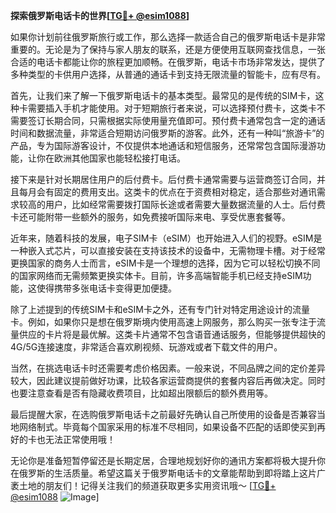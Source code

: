 **探索俄罗斯电话卡的世界[[TG💪+ @esim1088](https://t.me/s/esim1088)]**

如果你计划前往俄罗斯旅行或工作，那么选择一款适合自己的俄罗斯电话卡是非常重要的。无论是为了保持与家人朋友的联系，还是方便使用互联网查找信息，一张合适的电话卡都能让你的旅程更加顺畅。在俄罗斯，电话卡市场非常发达，提供了多种类型的卡供用户选择，从普通的通话卡到支持无限流量的智能卡，应有尽有。

首先，让我们来了解一下俄罗斯电话卡的基本类型。最常见的是传统的SIM卡，这种卡需要插入手机才能使用。对于短期旅行者来说，可以选择预付费卡，这类卡不需要签订长期合同，只需根据实际使用量充值即可。预付费卡通常包含一定的通话时间和数据流量，非常适合短期访问俄罗斯的游客。此外，还有一种叫“旅游卡”的产品，专为国际游客设计，不仅提供本地通话和短信服务，还常常包含国际漫游功能，让你在欧洲其他国家也能轻松接打电话。

接下来是针对长期居住用户的后付费卡。后付费卡通常需要与运营商签订合同，并且每月会有固定的费用支出。这类卡的优点在于资费相对稳定，适合那些对通讯需求较高的用户，比如经常需要拨打国际长途或者需要大量数据流量的人士。后付费卡还可能附带一些额外的服务，如免费接听国际来电、享受优惠套餐等。

近年来，随着科技的发展，电子SIM卡（eSIM）也开始进入人们的视野。eSIM是一种嵌入式芯片，可以直接安装在支持该技术的设备中，无需物理卡槽。对于经常更换国家的商务人士而言，eSIM卡是一个理想的选择，因为它可以轻松切换不同的国家网络而无需频繁更换实体卡。目前，许多高端智能手机已经支持eSIM功能，这使得携带多张电话卡变得更加便捷。

除了上述提到的传统SIM卡和eSIM卡之外，还有专门针对特定用途设计的流量卡。例如，如果你只是想在俄罗斯境内使用高速上网服务，那么购买一张专注于流量供应的卡片将是最优解。这类卡片通常不包含语音通话服务，但能够提供超快的4G/5G连接速度，非常适合喜欢刷视频、玩游戏或者下载文件的用户。

当然，在挑选电话卡时还需要考虑价格因素。一般来说，不同品牌之间的定价差异较大，因此建议提前做好功课，比较各家运营商提供的套餐内容后再做决定。同时也要注意查看是否有隐藏收费项目，比如超出限额后的额外费用等。

最后提醒大家，在选购俄罗斯电话卡之前最好先确认自己所使用的设备是否兼容当地网络制式。毕竟每个国家采用的标准不尽相同，如果设备不匹配的话即使买到再好的卡也无法正常使用哦！

无论你是准备短暂停留还是长期定居，合理地规划好你的通讯方案都将极大提升你在俄罗斯的生活质量。希望这篇关于俄罗斯电话卡的文章能帮助到即将踏上这片广袤土地的朋友们！记得关注我们的频道获取更多实用资讯哦～ [[TG💪+ @esim1088](https://t.me/s/esim1088) ![Image](https://i.postimg.cc/4NQfJmqS/Snipaste-2025-05-13-00-14-12.png)]